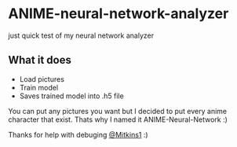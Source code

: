 # ANIME-neural-network-analyzer
just quick test of my neural network analyzer

## What it does
- Load pictures
- Train model
- Saves trained model into .h5 file

You can put any pictures you want but I decided to put every anime character that exist. 
Thats why I named it ANIME-Neural-Network :)


Thanks for help with debuging [@Mitkins1](https://github.com/Mitkins1) :)
